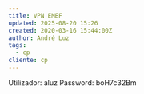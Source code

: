 ```yaml
---
title: VPN EMEF
updated: 2025-08-20 15:26
created: 2020-03-16 15:44:00Z
author: André Luz
tags:
  - cp
cliente: cp
---
```


Utilizador: aluz
Password: boH7c32Bm